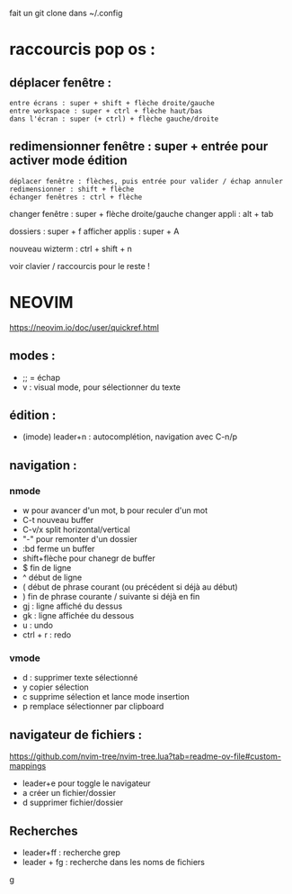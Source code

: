 fait un git clone dans ~/.config

# raccourcis pop os : 

## déplacer fenêtre : 
	entre écrans : super + shift + flèche droite/gauche
	entre workspace : super + ctrl + flèche haut/bas
	dans l'écran : super (+ ctrl) + flèche gauche/droite

## redimensionner fenêtre : super + entrée pour activer mode édition
	déplacer fenêtre : flèches, puis entrée pour valider / échap annuler
	redimensionner : shift + flèche
	échanger fenêtres : ctrl + flèche
	
changer fenêtre : super + flèche droite/gauche
changer appli : alt + tab

dossiers : super + f
afficher applis : super + A

nouveau wizterm : ctrl + shift + n

voir clavier / raccourcis pour le reste !


# NEOVIM
https://neovim.io/doc/user/quickref.html

## modes : 
- ;; = échap
- v : visual mode, pour sélectionner du texte

## édition :
- (imode) leader+n : autocomplétion, navigation avec C-n/p

## navigation : 
### nmode
-  w pour avancer d'un mot, b pour reculer d'un mot
- C-t nouveau buffer
- C-v/x split horizontal/vertical
- "-" pour remonter d'un dossier
- :bd ferme un buffer
- shift+flèche pour chanegr de buffer
- $ fin de ligne
- ^ début de ligne
- ( début de phrase courant (ou précédent si déjà au début)
- ) fin de phrase courante / suivante si déjà en fin
- gj : ligne affiché du dessus
- gk : ligne affichée du dessous
- u : undo
- ctrl + r : redo

### vmode
- d : supprimer texte sélectionné
- y copier sélection
- c supprime sélection et lance mode insertion
- p remplace sélectionner par clipboard

## navigateur de fichiers : 
https://github.com/nvim-tree/nvim-tree.lua?tab=readme-ov-file#custom-mappings
- leader+e pour toggle le navigateur
- a créer un fichier/dossier
- d supprimer fichier/dossier

## Recherches
- leader+ff : recherche grep
- leader + fg : recherche dans les noms de fichiers


g
